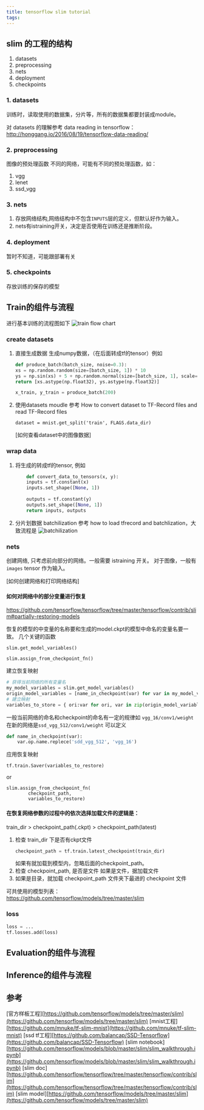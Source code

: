 ```yaml
---
title: tensorflow slim tutorial
tags:
---
```


## slim 的工程的结构
1. datasets
2. preprocessing
3. nets
4. deployment
5. checkpoints

### 1. datasets
训练时，读取使用的数据集，分片等，所有的数据集都要封装成module。

对 datasets 的理解参考 data reading in tensorflow：
http://honggang.io/2016/08/19/tensorflow-data-reading/

### 2. preprocessing
图像的预处理函数 不同的网络，可能有不同的预处理函数，如：
1. vgg
2. lenet
3. ssd_vgg

### 3. nets
1. 存放网络结构,网络结构中不包含`INPUTS`层的定义，但默认好作为输入。
2. nets有istraining开关，决定是否使用在训练还是推断阶段。

### 4. deployment
暂时不知道，可能跟部署有关

### 5. checkpoints
存放训练的保存的模型

## Train的组件与流程
进行基本训练的流程图如下
![train flow chart](http://oor53bfqy.bkt.clouddn.com/slim_flowchart.png)

### create datasets
1. 直接生成数据
    生成numpy数据，（在后面转成tf的tensor）例如
    ``` python
    def produce_batch(batch_size, noise=0.3):
    xs = np.random.random(size=[batch_size, 1]) * 10
    ys = np.sin(xs) + 5 + np.random.normal(size=[batch_size, 1], scale=noise)
    return [xs.astype(np.float32), ys.astype(np.float32)]

    x_train, y_train = produce_batch(200)
    ```
2. 使用datasets moudle
    参考 How to convert dataset to TF-Record files and read TF-Record files
    ```
    dataset = mnist.get_split('train', FLAGS.data_dir)
    ```

    [如何查看dataset中的图像数据]

### wrap data
1. 将生成的转成tf的tensor, 例如
    ``` python
        def convert_data_to_tensors(x, y):
        inputs = tf.constant(x)
        inputs.set_shape([None, 1])
        
        outputs = tf.constant(y)
        outputs.set_shape([None, 1])
        return inputs, outputs
    ```
2. 分片划数据 batchilization
    参考 how to load tfrecord and batchlization，大致流程是
    ![batchilization](http://oor53bfqy.bkt.clouddn.com/dataset_to_batches_train1.png)

### nets
创建网络, 只考虑前向部分的网络。一般需要 istraining 开关。
对于图像，一般有 `images` tensor 作为输入。

[如何创建网络和打印网络结构]

#### 如何对网络中的部分变量进行恢复
https://github.com/tensorflow/tensorflow/tree/master/tensorflow/contrib/slim#partially-restoring-models

恢复的模型的中变量的名称要和生成的model.ckpt的模型中命名的变量名要一致。
几个关键的函数
```
slim.get_model_variables()
```
```
slim.assign_from_checkpoint_fn()
```

建立恢复映射
``` python
# 获得当前网络的所有变量名
my_model_variables = slim.get_model_variables()
origin_model_variables = [name_in_checkpoint(var) for var in my_model_variables]
# 建立映射
variables_to_store = { ori:var for ori, var in zip(origin_model_variables, my_model_variables)}
```
一般当前网络的命名和checkpoint的命名有一定的规律如 `vgg_16/conv1/weight` 在新的网络是`ssd_vgg_512/conv1/weight` 可以定义
``` python
def name_in_checkpoint(var):
    var.op.name.replece('sdd_vgg_512', 'vgg_16')
```

应用恢复映射
```
tf.train.Saver(variables_to_restore)
```
or 
```
slim.assign_from_checkpoint_fn(
        checkpoint_path,
        variables_to_restore)
```

#### 在恢复网络参数的过程中的依次选择加载文件的逻辑是：
train_dir > checkpoint_path(.ckpt) > checkpoint_path(latest)
1. 检查 train_dir 下是否有ckpt文件
    ``` python
    checkpoint_path = tf.train.latest_checkpoint(train_dir)
    ```
    如果有就加载到模型内，忽略后面的checkpoint_path。
2. 检查 checkpoint_path, 是否是文件
    如果是文件，据加载文件
3. 如果是目录，就加载 checkpoint_path 文件夹下最进的 checkpoint 文件


可共使用的模型列表：
https://github.com/tensorflow/models/tree/master/slim

### loss
``` python
loss = ...
tf.losses.add(loss)
```

## Evaluation的组件与流程

## Inference的组件与流程

## 参考

[官方样板工程][https://github.com/tensorflow/models/tree/master/slim](https://github.com/tensorflow/models/tree/master/slim)
[mnist工程][https://github.com/mnuke/tf-slim-mnist](https://github.com/mnuke/tf-slim-mnist)
[ssd tf工程][https://github.com/balancap/SSD-Tensorflow](https://github.com/balancap/SSD-Tensorflow)
[slim notebook][https://github.com/tensorflow/models/blob/master/slim/slim_walkthrough.ipynb](https://github.com/tensorflow/models/blob/master/slim/slim_walkthrough.ipynb)
[slim doc][https://github.com/tensorflow/tensorflow/tree/master/tensorflow/contrib/slim](https://github.com/tensorflow/tensorflow/tree/master/tensorflow/contrib/slim)
[slim model][https://github.com/tensorflow/models/tree/master/slim](https://github.com/tensorflow/models/tree/master/slim)